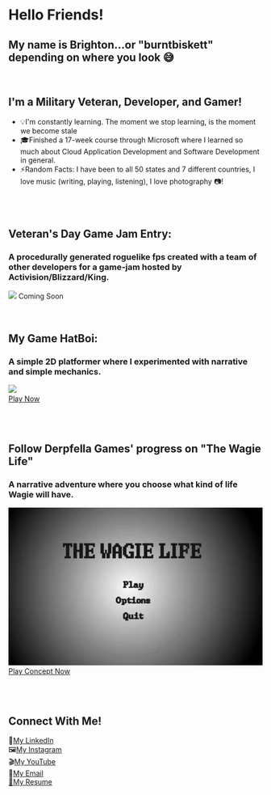 # Hello Friends! 
## My name is Brighton...or "burntbiskett" depending on where you look :sweat_smile:
<br>

## I'm a Military Veteran, Developer, and Gamer!
- :bulb:I'm constantly learning. The moment we stop learning, is the moment we become stale
- :mortar_board:Finished a 17-week course through Microsoft where I learned so much about Cloud Application Development and Software Development in general.
- :zap:Random Facts: I have been to all 50 states and 7 different countries, I love music (writing, playing, listening), I love photography :camera:!
<br>
<br>

## Veteran's Day Game Jam Entry:
### A procedurally generated roguelike fps created with a team of other developers for a game-jam hosted by Activision/Blizzard/King.
<img src=./vdos.gif>
Coming Soon
<br>
<br>
<br>

## My Game HatBoi:
### A simple 2D platformer where I experimented with narrative and simple mechanics.
[<img src=./hatboi.gif>
<br>
<a target="_blank" href=https://brighton-mcfarlane.github.io/HatBoi2DAdventure/>Play Now</a>][website1]




[website1]:https://brighton-mcfarlane.github.io/HatBoi2DAdventure/ 

<br>
<br>

## Follow Derpfella Games' progress on "The Wagie Life"
### A narrative adventure where you choose what kind of life Wagie will have.
[<img src=./wagie.gif>
<br>
<a target="_blank" href=https://brighton-mcfarlane.github.io/TheWagieLife/>Play Concept Now</a>][website2]

[website2]:https://brighton-mcfarlane.github.io/TheWagieLife


<br>
<br>


## Connect With Me!
:briefcase:<a href=https://www.linkedin.com/in/brighton-mcfarlane/>My LinkedIn</a><br>
:framed_picture:<a href=https://www.instagram.com/burntbiskett>My Instagram</a><br>
:clapper:<a href=https://www.youtube.com/channel/UCLxxUr3dwkzNkIUvFv84k4w>My YouTube</a><br>
:email:<a href=mailto:brighton.c.mcfarlane@outlook.com>My Email</a><br>
[:page_with_curl:My Resume][resume]

[resume]: BRIGHTON_MCFARLANE_RESUME.pdf
